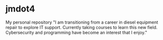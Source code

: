 # jmdot4
My personal repository
"I am transitioning from a career in diesel equipment repair to explore IT support. Currently taking courses to learn this new field. Cybersecurity and programming have become an interest that I enjoy."
